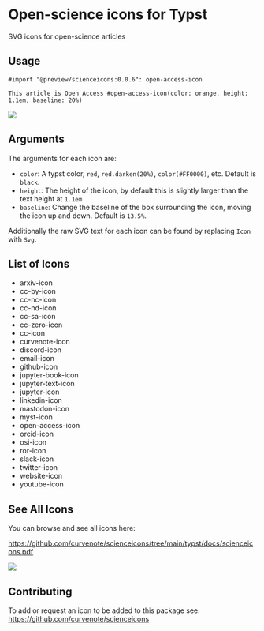 # Open-science icons for Typst

SVG icons for open-science articles

## Usage

```typst
#import "@preview/scienceicons:0.0.6": open-access-icon

This article is Open Access #open-access-icon(color: orange, height: 1.1em, baseline: 20%)
```

![](https://github.com/curvenote/scienceicons/blob/main/typst/docs/example.png?raw=true)

## Arguments

The arguments for each icon are:

- `color`: A typst color, `red`, `red.darken(20%)`, `color(#FF0000)`, etc. Default is `black`.
- `height`: The height of the icon, by default this is slightly larger than the text height at `1.1em`
- `baseline`: Change the baseline of the box surrounding the icon, moving the icon up and down. Default is `13.5%`.

Additionally the raw SVG text for each icon can be found by replacing `Icon` with `Svg`.

## List of Icons

- arxiv-icon
- cc-by-icon
- cc-nc-icon
- cc-nd-icon
- cc-sa-icon
- cc-zero-icon
- cc-icon
- curvenote-icon
- discord-icon
- email-icon
- github-icon
- jupyter-book-icon
- jupyter-text-icon
- jupyter-icon
- linkedin-icon
- mastodon-icon
- myst-icon
- open-access-icon
- orcid-icon
- osi-icon
- ror-icon
- slack-icon
- twitter-icon
- website-icon
- youtube-icon

## See All Icons

You can browse and see all icons here:

https://github.com/curvenote/scienceicons/tree/main/typst/docs/scienceicons.pdf

![](https://github.com/curvenote/scienceicons/blob/main/typst/docs/icons.png?raw=true)

## Contributing

To add or request an icon to be added to this package see: \
https://github.com/curvenote/scienceicons
